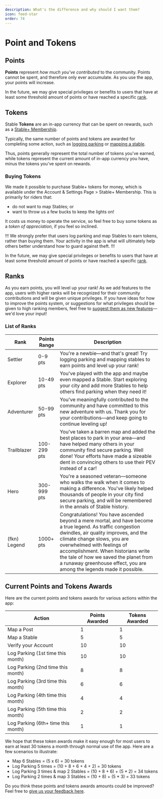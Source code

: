 ```yaml
---
description: What's the difference and why should I want them?
icon: feed-star
order: 74
---
```


# Point and Tokens

## Points 

**Points** represent *how much you've contributed* to the community. Points cannot be spent, and therefore only ever accumulate. As you use the app, your points will increase.

In the future, we may give special privileges or benefits to users that have at least some threshold amount of points or have reached a specific [rank](#rank).

## Tokens

Stable **Tokens** are an in-app currency that can be spent on rewards, such as a [Stable+ Membership](../stable+-membership/what-is-stable+.md).

Typically, the same number of points and tokens are awarded for completing some action, such as [logging parking](../overview/logging-parking.md) or [mapping a stable](../overview/mapping-stables.md).

Thus, points generally represent the total number of tokens you've earned, while tokens represent the current amount of in-app currency you have, minus the tokens you've spent on rewards.

### Buying Tokens

We made it possible to purchase Stable+ tokens for money, which is available under the Account & Settings Page > Stable+ Membership. This is primarily for riders that: 

- do not want to map Stables; or
- want to throw us a few bucks to keep the lights on!

It costs us money to operate the service, so feel free to buy some tokens as a *token of appreciation*, if you feel so inclined.

!!!
We strongly prefer that users log parking and map Stables to earn tokens, rather than buying them. Your activity in the app is what will ultimately help others better understand how to guard against theft.
!!!

In the future, we may give special privileges or benefits to users that have at least some threshold amount of points or have reached a specific [rank](#rank).


## Ranks

As you earn points, you will level up your rank! As we add features to the app, users with higher ranks will be recognized for their community contributions and will be given unique privileges. If you have ideas for how to improve the points system, or suggestions for what privileges should be given to high ranking members, feel free to [suggest them as new features](../user-feedback/suggest-new-features.md)—we'd love your input!

### List of Ranks

Rank         | Points Range | Description
------------ | ------------ | -----------
Settler      | 0-9 pts      | You're a newbie—and that's great! Try logging parking and mapping stables to earn points and level up your rank!
Explorer     | 10-49 pts    | You've played with the app and maybe even mapped a Stable. Start exploring your city and add more Stables to help others find parking when they need it!
Adventurer   | 50-99 pts    | You've meaningfully contributed to the community and have committed to this new adventure with us. Thank you for your contributions—and keep going to continue leveling up!
Trailblazer  | 100-299 pts  | You've taken a barren map and added the best places to park in your area—and have helped many others in your community find secure parking. Well done! Your efforts have made a sizeable dent in convincing others to use their PEV instead of a car!
Hero         | 300-999 pts  | You're a seasoned veteran—someone who walks the walk when it comes to making a difference. You've likely helped thousands of people in your city find secure parking, and will be remembered in the annals of Stable history.
(fkn) Legend | 1000+ pts    | Congratulations! You have ascended beyond a mere mortal, and have become a true legend. As traffic congestion dwindles, air quality improves, and the climate change slows, you are overwhelmed with feelings of accomplishment. When historians write the tale of how we saved the planet from a runaway greenhouse effect, you are among the legends made it possible.

## Current Points and Tokens Awards

Here are the current points and tokens awards for various actions within the app:

Action | Points Awarded | Tokens Awarded
------ | -------------- | --------------
Map a Post | 1 | 1
Map a Stable | 5 | 5
Verify your Account | 10 | 10
Log Parking (1st time this month)| 10 | 10
Log Parking (2nd time this month)| 8 | 8
Log Parking (3rd time this month)| 6 | 6
Log Parking (4th time this month)| 4 | 4
Log Parking (5th time this month)| 2 | 2
Log Parking (6th+ time this month)| 1 | 1


We hope that these token awards make it easy enough for most users to earn at least 30 tokens a month through normal use of the app. Here are a few scenarios to illustrate:

- Map 6 Stables = (5 x 6) = 30 tokens
- Log Parking 5 times = (10 + 8 + 6 + 4 + 2) = 30 tokens
- Log Parking 3 times & map 2 Stables = (10 + 8 + 6) + (5 * 2) = 34 tokens
- Log Parking 2 times & map 3 Stables = (10 + 8) + (5 * 3) = 33 tokens

Do you think these points and tokens awards amounts could be improved? Feel free to [give us your feedback here](https://stable.hellonext.co/b/general-feedback).
